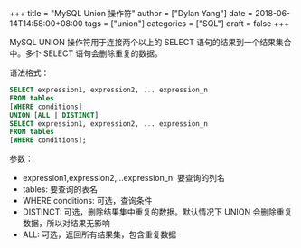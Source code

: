 +++
title = "MySQL Union 操作符"
author = ["Dylan Yang"]
date = 2018-06-14T14:58:00+08:00
tags = ["union"]
categories = ["SQL"]
draft = false
+++

MySQL UNION 操作符用于连接两个以上的 SELECT 语句的结果到一个结果集合中。多个 SELECT 语句会删除重复的数据。

语法格式：

```sql
SELECT expression1, expression2, ... expression_n
FROM tables
[WHERE conditions]
UNION [ALL | DISTINCT]
SELECT expression1, expression2, ... expression_n
FROM tables
[WHERE conditions];
```

参数：

-   expression1,expression2,...expression\_n: 要查询的列名
-   tables: 要查询的表名
-   WHERE conditions: 可选，查询条件
-   DISTINCT: 可选，删除结果集中重复的数据。默认情况下 UNION 会删除重复数据，所以对结果无影响
-   ALL: 可选，返回所有结果集，包含重复数据
